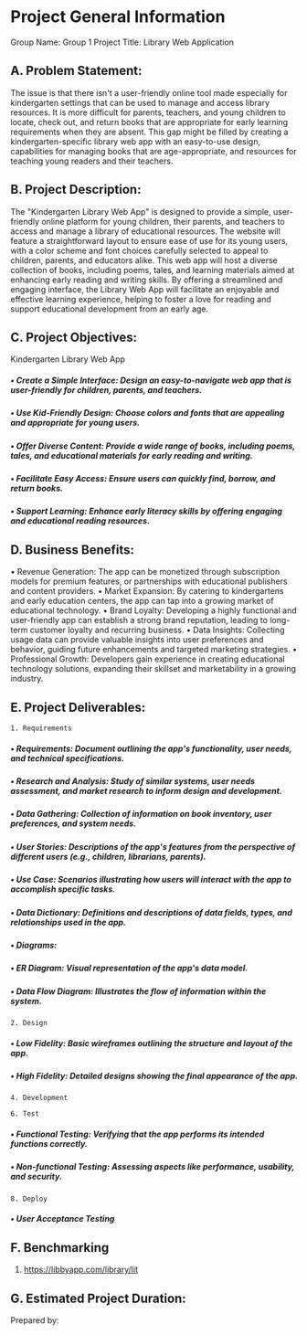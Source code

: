 # Project General Information

Group Name: Group 1
Project Title: Library Web Application

## A. Problem Statement:
The issue is that there isn't a user-friendly online tool made especially for kindergarten settings that can be used to manage and access library resources. It is more difficult for parents, teachers, and young children to locate, check out, and return books that are appropriate for early learning requirements when they are absent. This gap might be filled by creating a kindergarten-specific library web app with an easy-to-use design, capabilities for managing books that are age-appropriate, and resources for teaching young readers and their teachers.

## B. Project Description:
The "Kindergarten Library Web App" is designed to provide a simple, user-friendly online platform for young children, their parents, and teachers to access and manage a library of educational resources. The website will feature a straightforward layout to ensure ease of use for its young users, with a color scheme and font choices carefully selected to appeal to children, parents, and educators alike. This web app will host a diverse collection of books, including poems, tales, and learning materials aimed at enhancing early reading and writing skills. By offering a streamlined and engaging interface, the Library Web App will facilitate an enjoyable and effective learning experience, helping to foster a love for reading and support educational development from an early age.

## C. Project Objectives:
Kindergarten Library Web App
##### •	Create a Simple Interface: Design an easy-to-navigate web app that is user-friendly for children, parents, and teachers.
##### •	Use Kid-Friendly Design: Choose colors and fonts that are appealing and appropriate for young users.
##### •	Offer Diverse Content:  Provide a wide range of books, including poems, tales, and educational materials for early reading and writing.
##### •	Facilitate Easy Access: Ensure users can quickly find, borrow, and return books.
##### •	Support Learning: Enhance early literacy skills by offering engaging and educational reading resources.

## D. Business Benefits:
•	Revenue Generation: The app can be monetized through subscription models for premium features, or partnerships with educational publishers and content providers.
•	Market Expansion: By catering to kindergartens and early education centers, the app can tap into a growing market of educational technology.
•	Brand Loyalty: Developing a highly functional and user-friendly app can establish a strong brand reputation, leading to long-term customer loyalty and recurring business.
•	Data Insights: Collecting usage data can provide valuable insights into user preferences and behavior, guiding future enhancements and targeted marketing strategies.
•	Professional Growth: Developers gain experience in creating educational technology solutions, expanding their skillset and marketability in a growing industry.

## E. Project Deliverables:
    1. Requirements
##### •	Requirements: Document outlining the app's functionality, user needs, and technical specifications.
##### •	Research and Analysis: Study of similar systems, user needs assessment, and market research to inform design and development.
##### •	Data Gathering: Collection of information on book inventory, user preferences, and system needs.
##### •	User Stories: Descriptions of the app's features from the perspective of different users (e.g., children, librarians, parents).
##### •	Use Case: Scenarios illustrating how users will interact with the app to accomplish specific tasks.
##### •	Data Dictionary: Definitions and descriptions of data fields, types, and relationships used in the app.
##### •   Diagrams:
##### •     ER Diagram: Visual representation of the app's data model.
##### •     Data Flow Diagram: Illustrates the flow of information within the system.
	2. Design
##### •	Low Fidelity: Basic wireframes outlining the structure and layout of the app.
##### •	High Fidelity: Detailed designs showing the final appearance of the app.
    
    4. Development      
    
    6. Test
##### •	Functional Testing: Verifying that the app performs its intended functions correctly.
##### •	Non-functional Testing: Assessing aspects like performance, usability, and security.
    
    8. Deploy
##### • User Acceptance Testing

## F. Benchmarking
  1. https://libbyapp.com/library/lit

## G. Estimated Project Duration:


Prepared by:
